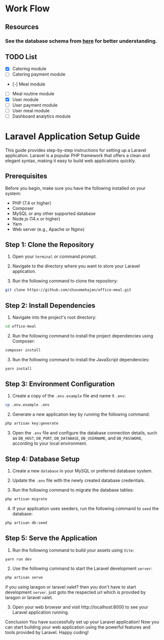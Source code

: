 # Work Flow

## Resources

### See the database schema from [here](https://excalidraw.com/#room=ec2a9cdf7246d61f4c06,T3vHNyIOOK-883WUhp6kbQ) for better understanding.

## TODO List

- [x] Catering module
- [ ] Catering payment module
- [-] Meal module
- [ ] Meal routine module
- [x] User module
- [ ] User payment module
- [ ] User meal module
- [ ] Dashboard analytics module

# Laravel Application Setup Guide

This guide provides step-by-step instructions for setting up a Laravel application. Laravel is a popular PHP framework that offers a clean and elegant syntax, making it easy to build web applications quickly.

## Prerequisites

Before you begin, make sure you have the following installed on your system:

- PHP (7.4 or higher)
- Composer
- MySQL or any other supported database
- Node.js (14.x or higher)
- Yarn
- Web server (e.g., Apache or Nginx)

## Step 1: Clone the Repository

1. Open your `terminal` or command prompt.

2. Navigate to the directory where you want to store your Laravel application.

3. Run the following command to clone the repository:

```bash
git clone https://github.com/shuvomohajan/office-meal.git
```

## Step 2: Install Dependencies

1. Navigate into the project's root directory:

```bash
cd office-meal
```

2. Run the following command to install the project dependencies using Composer:

```bash
composer install
```

3. Run the following command to install the JavaScript dependencies:

```bash
yarn install
```

## Step 3: Environment Configuration

1. Create a copy of the `.env.example` file and name it `.env`:

```bash
cp .env.example .env
```

2. Generate a new application key by running the following command:

```bash
php artisan key:generate
```

3. Open the `.env` file and configure the database connection details, such as `DB_HOST`, `DB_PORT`, `DB_DATABASE`, `DB_USERNAME`, and `DB_PASSWORD`, according to your local environment.

## Step 4: Database Setup

1. Create a new `database` in your MySQL or preferred database system.

2. Update the `.env` file with the newly created database credentials.

3. Run the following command to migrate the database tables:

```bash
php artisan migrate
```

4. If your application uses seeders, run the following command to `seed` the database:

```bash
php artisan db:seed
```

## Step 5: Serve the Application

1. Run the following command to build your assets using `Vite`:

```bash
yarn run dev
```

2.  Use the following command to start the Laravel development `server`:

```bash
php artisan serve
```

if you using laragon or laravel valet? then you don't have to start development `server`. just goto the respected url which is provided by laragon or laravel valet.

3. Open your web browser and visit http://localhost:8000 to see your Laravel application running.

Conclusion
You have successfully set up your Laravel application! Now you can start building your web application using the powerful features and tools provided by Laravel. Happy coding!
